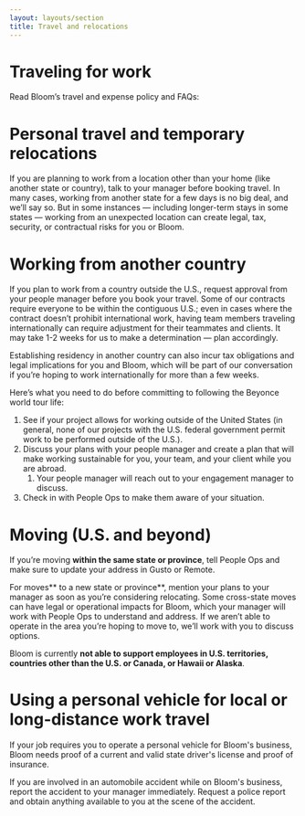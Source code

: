 ```yaml
---
layout: layouts/section
title: Travel and relocations
---
```


# Traveling for work

Read Bloom’s travel and expense policy and FAQs: 

# Personal travel and temporary relocations

If you are planning to work from a location other than your home (like another state or country), talk to your manager before booking travel. In many cases, working from another state for a few days is no big deal, and we’ll say so. But in some instances — including longer-term stays in some states — working from an unexpected location can create legal, tax, security, or contractual risks for you or Bloom.

# Working from another country

If you plan to work from a country outside the U.S., request approval from your people manager before you book your travel. Some of our contracts require everyone to be within the contiguous U.S.; even in cases where the contract doesn’t prohibit international work, having team members traveling internationally can require adjustment for their teammates and clients. It may take 1-2 weeks for us to make a determination — plan accordingly.

Establishing residency in another country can also incur tax obligations and legal implications for you and Bloom, which will be part of our conversation if you’re hoping to work internationally for more than a few weeks.

Here’s what you need to do before committing to following the Beyonce world tour life:

1. See if your project allows for working outside of the United States  (in general, none of our projects with the U.S. federal government permit work to be performed outside of the U.S.).
2. Discuss your plans with your people manager and create a plan that will make working sustainable for you, your team, and your client while you are abroad.
    1. Your people manager will reach out to your engagement manager to discuss.
3. Check in with People Ops to make them aware of your situation.


# Moving (U.S. and beyond)

If you’re moving **within the same state or province**, tell People Ops and make sure to update your address in Gusto or Remote.

For moves** to a new state or province**, mention your plans to your manager as soon as you’re considering relocating. Some cross-state moves can have legal or operational impacts for Bloom, which your manager will work with People Ops to understand and address. If we aren’t able to operate in the area you’re hoping to move to, we’ll work with you to discuss options.

Bloom is currently **not able to support employees in U.S. territories, countries other than the U.S. or Canada, or Hawaii or Alaska**.

# Using a personal vehicle for local or long-distance work travel

If your job requires you to operate a personal vehicle for Bloom's business, Bloom needs proof of a current and valid state driver's license and proof of insurance.

If you are involved in an automobile accident while on Bloom's business, report the accident to your manager immediately. Request a police report and obtain anything available to you at the scene of the accident.

